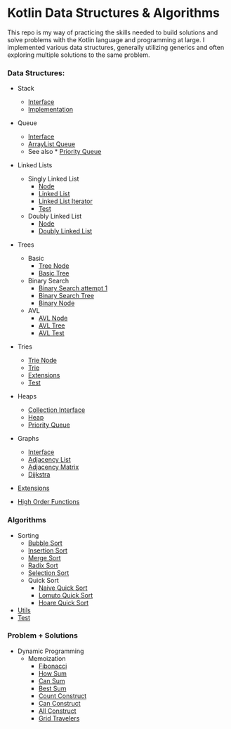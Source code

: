 # Kotlin Data Structures & Algorithms #

This repo is my way of practicing the skills needed to build solutions and solve problems with the Kotlin language and programming at large. I implemented various data structures, generally utilizing generics and often exploring multiple solutions to the same problem. 

### Data Structures: ###
* Stack
  * [Interface](src/main/kotlin/stack/StackInterface.kt)
  * [Implementation](src/main/kotlin/stack/Stack.kt)
* Queue
  * [Interface](src/main/kotlin/queue/Queue.kt)
  * [ArrayList Queue](src/main/kotlin/queue/ArrayListQueue.kt)
  * See also * [Priority Queue](src/main/kotlin/heaps/priorityqueue/PriorityQueue.kt)
* Linked Lists
  * Singly Linked List
    * [Node](src/main/kotlin/linkedlist/singlylinkedlist/Node.kt)
    * [Linked List](src/main/kotlin/linkedlist/singlylinkedlist/LinkedList.kt)
    * [Linked List Iterator](src/main/kotlin/linkedlist/singlylinkedlist/LinkedListIterator.kt)
    * [Test](src/main/kotlin/linkedlist/singlylinkedlist/Test.kt)
  * Doubly Linked List
    * [Node](src/main/kotlin/linkedlist/doublylinkedlist/Node.kt)
    * [Doubly Linked List](src/main/kotlin/linkedlist/doublylinkedlist/DoublyLinkedList.kt)
* Trees
  * Basic
    * [Tree Node](src/main/kotlin/tree/basic/generic/TreeNode.kt)
    * [Basic Tree](src/main/kotlin/tree/basic/BasicTree.kt)
  * Binary Search
    * [Binary Search attempt 1](src/main/kotlin/tree/binarysearch/BinarySearchTree.kt)
    * [Binary Search Tree](src/main/kotlin/tree/binarysearchtree/BinarySearchTree.kt)
    * [Binary Node](src/main/kotlin/tree/binarysearchtree/BinaryNode.kt)
  * AVL
    * [AVL Node](src/main/kotlin/tree/avl/AVLNode.kt)
    * [AVL Tree](src/main/kotlin/tree/avl/AVLTree.kt)
    * [AVL Test](src/main/kotlin/tree/avl/Test.kt)
* Tries
  * [Trie Node](src/main/kotlin/tries/TrieNode.kt)
  * [Trie](src/main/kotlin/tries/Trie.kt)
  * [Extensions](src/main/kotlin/tries/Extensions.kt)
  * [Test](src/main/kotlin/tries/Test.kt)
* Heaps
  * [Collection Interface](src/main/kotlin/heaps/Collection.kt)
  * [Heap](src/main/kotlin/heaps/Heap.kt)
  * [Priority Queue](src/main/kotlin/heaps/priorityqueue/PriorityQueue.kt)
* Graphs
  * [Interface](src/main/kotlin/graph/graph/Graph.kt)
  * [Adjacency List](src/main/kotlin/graph/graph/AdjacencyList.kt)
  * [Adjacency Matrix](src/main/kotlin/graph/graph/matrix/AdjacencyMatrix.kt)
  * [Dijkstra](src/main/kotlin/graph/Dijkstra.kt)


* [Extensions](src/main/kotlin/extensions/extensions.kt)
* [High Order Functions](src/main/kotlin/extensions/highorderfunctions/Functions.kt)

### Algorithms ###
* Sorting
  * [Bubble Sort](src/main/kotlin/sorts/bubblesort/BubbleSort.kt)
  * [Insertion Sort](src/main/kotlin/sorts/insertionsort/InsertionSort.kt)
  * [Merge Sort](src/main/kotlin/sorts/mergesort/MergeSort.kt)
  * [Radix Sort](src/main/kotlin/sorts/radixsort/RadixSort.kt)
  * [Selection Sort](src/main/kotlin/sorts/selectionsort/SelectionSort.kt)
  * Quick Sort
    * [Naive Quick Sort](src/main/kotlin/sorts/quicksort/QuicksortNaive.kt)
    * [Lomuto Quick Sort](src/main/kotlin/sorts/quicksort/QuicksortLomuto.kt)
    * [Hoare Quick Sort](src/main/kotlin/sorts/quicksort/QuicksortHoare.kt)
* [Utils](src/main/kotlin/sorts/Utils.kt)
* [Test](src/main/kotlin/sorts/Test.kt)

### Problem + Solutions ###
* Dynamic Programming
  * Memoization
    * [Fibonacci](src/main/kotlin/problems/dynamic/memoization/fib.kt)
    * [How Sum](src/main/kotlin/problems/dynamic/memoization/howSum.kt)
    * [Can Sum](src/main/kotlin/problems/dynamic/memoization/canSum.kt)
    * [Best Sum](src/main/kotlin/problems/dynamic/memoization/bestSum.kt)
    * [Count Construct](src/main/kotlin/problems/dynamic/memoization/countConstruct.kt)
    * [Can Construct](src/main/kotlin/problems/dynamic/memoization/canConstruct.kt)
    * [All Construct](src/main/kotlin/problems/dynamic/memoization/allConstruct.kt)
    * [Grid Travelers](src/main/kotlin/problems/dynamic/memoization/gridTravelers.kt)
